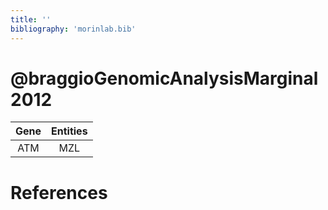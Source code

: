 ```yaml
---
title: ''
bibliography: 'morinlab.bib'
---
```


# @braggioGenomicAnalysisMarginal2012
|Gene|Entities|
|:-:|:-:|
|ATM|MZL|

# References

